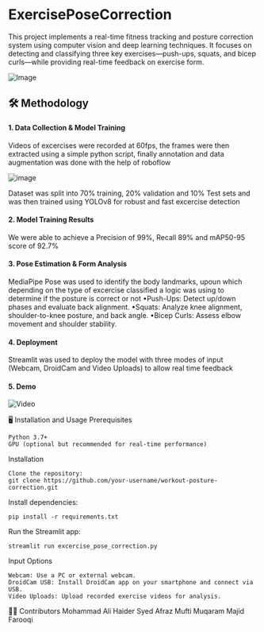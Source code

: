 # ExercisePoseCorrection
This project implements a real-time fitness tracking and posture correction system using computer vision and deep learning techniques. It focuses on detecting and classifying three key exercises—push-ups, squats, and bicep curls—while providing real-time feedback on exercise form.

  
![Image](https://github.com/user-attachments/assets/e62fb81f-44cf-483b-812c-6f014d3dce2a)



 

## 🛠️ Methodology
#### 1. Data Collection & Model Training

   Videos of excercises were recorded at 60fps, the frames were then extracted using a simple python script, finally annotation and data augmentation was done with the help of roboflow
    
![image](https://github.com/user-attachments/assets/d0c44cb2-5ad9-462f-9224-b89a302045c7)

Dataset was split into 70% training, 20% validation and 10% Test sets and was then trained using YOLOv8 for robust and fast excercise detection 

#### 2. Model Training Results

  We were able to achieve a Precision of 99%, Recall 89% and mAP50-95 score of 92.7%
       

#### 3. Pose Estimation & Form Analysis

  MediaPipe Pose was used to identify the body landmarks, upoun which depending on the type of excercise classified a logic was using to determine if the posture is correct or not
        •Push-Ups: Detect up/down phases and evaluate back alignment.
        •Squats: Analyze knee alignment, shoulder-to-knee posture, and back angle.
        •Bicep Curls: Assess elbow movement and shoulder stability.

#### 4. Deployment
  Streamlit was used to deploy the model with three modes of input (Webcam, DroidCam and Video Uploads) to allow real time feedback 

#### 5. Demo
  ![Video](https://github.com/user-attachments/assets/218dc73f-865e-4dac-883b-cd2df4495f5e)

🖥️ Installation and Usage
Prerequisites

    Python 3.7+
    GPU (optional but recommended for real-time performance)

Installation

    Clone the repository:
    git clone https://github.com/your-username/workout-posture-correction.git

Install dependencies:

    pip install -r requirements.txt

Run the Streamlit app:

    streamlit run excercise_pose_correction.py

Input Options

    Webcam: Use a PC or external webcam.
    DroidCam USB: Install DroidCam app on your smartphone and connect via USB.
    Video Uploads: Upload recorded exercise videos for analysis.


🧑‍💻 Contributors
  Mohammad Ali Haider 
  Syed Afraz 
  Mufti Muqaram Majid Farooqi 
